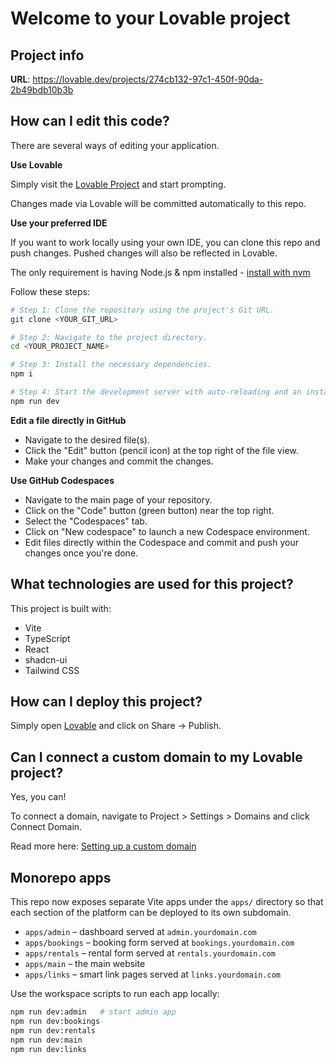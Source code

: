 # Welcome to your Lovable project

## Project info

**URL**: https://lovable.dev/projects/274cb132-97c1-450f-90da-2b49bdb10b3b

## How can I edit this code?

There are several ways of editing your application.

**Use Lovable**

Simply visit the [Lovable Project](https://lovable.dev/projects/274cb132-97c1-450f-90da-2b49bdb10b3b) and start prompting.

Changes made via Lovable will be committed automatically to this repo.

**Use your preferred IDE**

If you want to work locally using your own IDE, you can clone this repo and push changes. Pushed changes will also be reflected in Lovable.

The only requirement is having Node.js & npm installed - [install with nvm](https://github.com/nvm-sh/nvm#installing-and-updating)

Follow these steps:

```sh
# Step 1: Clone the repository using the project's Git URL.
git clone <YOUR_GIT_URL>

# Step 2: Navigate to the project directory.
cd <YOUR_PROJECT_NAME>

# Step 3: Install the necessary dependencies.
npm i

# Step 4: Start the development server with auto-reloading and an instant preview.
npm run dev
```

**Edit a file directly in GitHub**

- Navigate to the desired file(s).
- Click the "Edit" button (pencil icon) at the top right of the file view.
- Make your changes and commit the changes.

**Use GitHub Codespaces**

- Navigate to the main page of your repository.
- Click on the "Code" button (green button) near the top right.
- Select the "Codespaces" tab.
- Click on "New codespace" to launch a new Codespace environment.
- Edit files directly within the Codespace and commit and push your changes once you're done.

## What technologies are used for this project?

This project is built with:

- Vite
- TypeScript
- React
- shadcn-ui
- Tailwind CSS

## How can I deploy this project?

Simply open [Lovable](https://lovable.dev/projects/274cb132-97c1-450f-90da-2b49bdb10b3b) and click on Share -> Publish.

## Can I connect a custom domain to my Lovable project?

Yes, you can!

To connect a domain, navigate to Project > Settings > Domains and click Connect Domain.

Read more here: [Setting up a custom domain](https://docs.lovable.dev/tips-tricks/custom-domain#step-by-step-guide)

## Monorepo apps

This repo now exposes separate Vite apps under the `apps/` directory so that each
section of the platform can be deployed to its own subdomain.

- `apps/admin` – dashboard served at `admin.yourdomain.com`
- `apps/bookings` – booking form served at `bookings.yourdomain.com`
- `apps/rentals` – rental form served at `rentals.yourdomain.com`
- `apps/main` – the main website
- `apps/links` – smart link pages served at `links.yourdomain.com`

Use the workspace scripts to run each app locally:

```bash
npm run dev:admin   # start admin app
npm run dev:bookings
npm run dev:rentals
npm run dev:main
npm run dev:links
```
